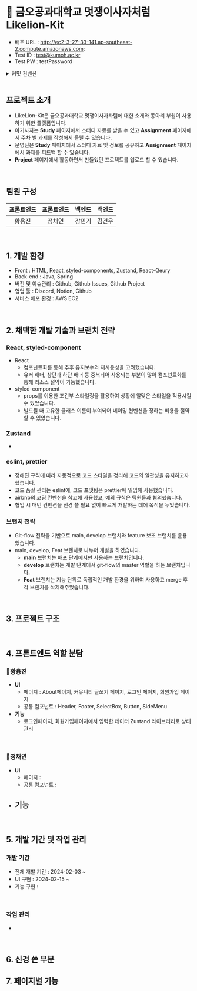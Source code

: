 # 🦁 금오공과대학교 멋쟁이사자처럼 Likelion-Kit

- 배포 URL : http://ec2-3-27-33-141.ap-southeast-2.compute.amazonaws.com:
- Test ID : test@kumoh.ac.kr
- Test PW : testPassword

<details>
<summary>커밋 컨벤션</summary>
<div markdown="1">
    
| 커밋 유형 | 의미 |
| --- | --- |
| Feat | 새로운 기능 추가 |
| Fix | 버그 수정 |
| Docs | 문서 수정 |
| Style | 코드 formatting, 세미콜론 누락, 코드 자체의 변경이 없는 경우 |
| Refactor | 코드 리팩토링 |
| Test | 테스트 코드, 리팩토링 테스트 코드 추가 |
| Chore | 패키지 매니저 수정, 그 외 기타 수정 ex) .gitignore |
| Design | CSS 등 사용자 UI 디자인 변경 |
| Comment | 필요한 주석 추가 및 변경 |
| Rename | 파일 또는 폴더 명을 수정하거나 옮기는 작업만인 경우 |
| Remove | 파일을 삭제하는 작업만 수행한 경우 |
| !BREAKING CHANGE | 커다란 API 변경의 경우 |
| !HOTFIX | 급하게 치명적인 버그를 고쳐야 하는 경우 |

</div>
</details>

<br>

## 프로젝트 소개

- LikeLion-Kit은 금오공과대학교 멋쟁이사자차럼에 대한 소개와 동아리 부원이 사용하기 위한 플랫폼입니다.
- 아기사자는 **Study** 페이지에서 스터디 자료를 받을 수 있고 **Assignment** 페이지에서 주차 별 과제를 작성해서 올릴 수 있습니다.
- 운영진은 **Study** 페이지에서 스터디 자료 및 정보를 공유하고 **Assignment** 페이지에서 과제를 피드백 할 수 있습니다.
- **Project** 페이지에서 활동하면서 만들었던 프로젝트를 업로드 할 수 있습니다.

<br>

## 팀원 구성

<div align="center">

| **프론트엔드** | **프론트엔드** | **백엔드** | **백엔드** |
| :------: |  :------: | :------: | :------: |
| 황용진 | 정채연 | 강민기 | 김건우 |

</div>

<br>

## 1. 개발 환경

- Front : HTML, React, styled-components, Zustand, React-Qeury
- Back-end : Java, Spring
- 버전 및 이슈관리 : Github, Github Issues, Github Project
- 협업 툴 : Discord, Notion, Github
- 서비스 배포 환경 : AWS EC2
<br>

## 2. 채택한 개발 기술과 브랜치 전략

### React, styled-component

- React
    - 컴포넌트화를 통해 추후 유지보수와 재사용성을 고려했습니다.
    - 유저 배너, 상단과 하단 배너 등 중복되어 사용되는 부분이 많아 컴포넌트화를 통해 리소스 절약이 가능했습니다.
- styled-component
    - props를 이용한 조건부 스타일링을 활용하여 상황에 알맞은 스타일을 적용시킬 수 있었습니다.
    - 빌드될 때 고유한 클래스 이름이 부여되어 네이밍 컨벤션을 정하는 비용을 절약할 수 있었습니다.
    
### Zustand

- 

### eslint, prettier

- 정해진 규칙에 따라 자동적으로 코드 스타일을 정리해 코드의 일관성을 유지하고자 했습니다.
- 코드 품질 관리는 eslint에, 코드 포맷팅은 prettier에 일임해 사용했습니다.
- airbnb의 코딩 컨벤션을 참고해 사용했고, 예외 규칙은 팀원들과 협의했습니다.
- 협업 시 매번 컨벤션을 신경 쓸 필요 없이 빠르게 개발하는 데에 목적을 두었습니다.

### 브랜치 전략

- Git-flow 전략을 기반으로 main, develop 브랜치와 feature 보조 브랜치를 운용했습니다.
- main, develop, Feat 브랜치로 나누어 개발을 하였습니다.
    - **main** 브랜치는 배포 단계에서만 사용하는 브랜치입니다.
    - **develop** 브랜치는 개발 단계에서 git-flow의 master 역할을 하는 브랜치입니다.
    - **Feat** 브랜치는 기능 단위로 독립적인 개발 환경을 위하여 사용하고 merge 후 각 브랜치를 삭제해주었습니다.

<br>

## 3. 프로젝트 구조



<br>

## 4. 프론트엔드 역할 분담

### 🍊황용진

- **UI**
    - 페이지 : About페이지, 커뮤니티 글쓰기 페이지, 로그인 페이지, 회원가입 페이지
    - 공통 컴포넌트 : Header, Footer, SelectBox, Button, SideMenu
- **기능**
    - 로그인페이지, 회원가입페이지에서 입력한 데이터 Zustand 라이브러리로 상태 관리

<br>
    
### 👻정채연

- **UI**
    - 페이지 : 
    - 공통 컴포넌트 : 
- **기능**
    - 

<br>


## 5. 개발 기간 및 작업 관리

### 개발 기간

- 전체 개발 기간 : 2024-02-03 ~ 
- UI 구현 : 2024-02-15 ~ 
- 기능 구현 : 

<br>

### 작업 관리

- 

<br>

## 6. 신경 쓴 부분

## 7. 페이지별 기능
